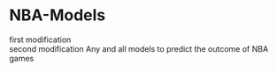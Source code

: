 # NBA-Models
first modification <br/> 
second modification 
Any and all models to predict the outcome of NBA games
